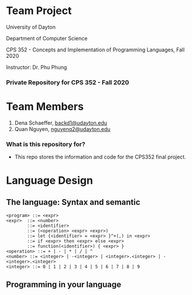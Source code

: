 # Team Project #

University of Dayton 

Department of Computer Science

CPS 352 - Concepts and Implementation of Programming Languages, Fall 2020

Instructor: Dr. Phu Phung

### Private Repository for CPS 352 - Fall 2020 ###

# Team Members

1. Dena Schaeffer, <backd1@udayton.edu>
2. Quan Nguyen, <nguyenq2@udayton.edu>

### What is this repository for? ###
- This repo stores the information and code for the CPS352 final project.

# Language Design
## The language: Syntax and semantic
```{bnf}
<program> ::= <expr>
<expr> 	::= <number>
		::= <identifier>
		::= (<operation> <expr> <expr>)
		::= let {<identifier> = <expr> }^+(,) in <expr>
		::= if <expr> then <expr> else <expr>
		::= function(<identifier>) { <expr> }
<operation> ::= + | - | * | / | ^
<number> ::= <integer> | -<integer> | <integer>.<integer> | -<integer>.<integer>
<integer> ::= 0 | 1 | 2 | 3 | 4 | 5 | 6 | 7 | 8 | 9
```

## Programming in your language